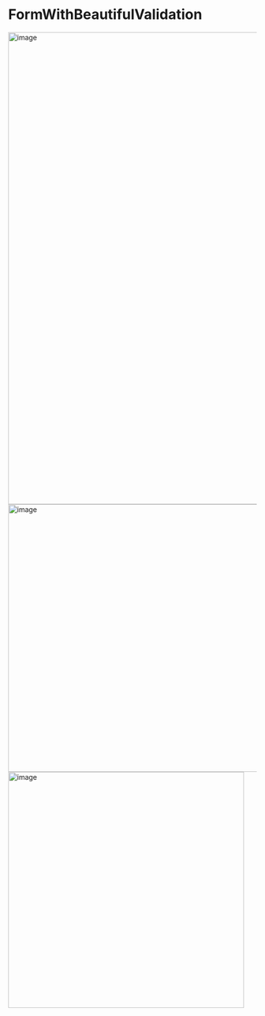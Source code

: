 # FormWithBeautifulValidation
<img width="956" alt="image" src="https://user-images.githubusercontent.com/107466930/199511225-2f5c21f2-e3d3-40bc-85e4-d6592f59f04b.png">
<img width="542" alt="image" src="https://user-images.githubusercontent.com/107466930/199511416-f3d4a7ee-850f-49bc-8cd7-7f0f597c5a0d.png">
<img width="478" alt="image" src="https://user-images.githubusercontent.com/107466930/199511526-1d5fd276-571f-4638-af1e-3c6128d5fbf6.png">
